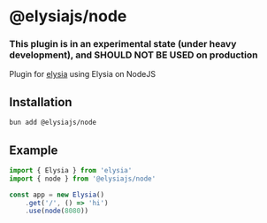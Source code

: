 # @elysiajs/node

### This plugin is in an experimental state (under heavy development), and SHOULD NOT BE USED on production

Plugin for [elysia](https://github.com/elysiajs/elysia) using Elysia on NodeJS

## Installation
```bash
bun add @elysiajs/node
```

## Example
```typescript
import { Elysia } from 'elysia'
import { node } from '@elysiajs/node'

const app = new Elysia()
    .get('/', () => 'hi')
    .use(node(8080))
```
